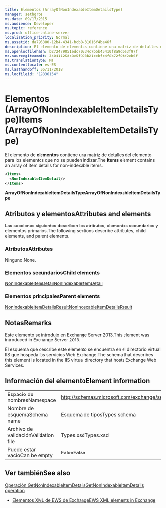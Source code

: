 ```yaml
---
title: Elementos (ArrayOfNonIndexableItemDetailsType)
manager: sethgros
ms.date: 09/17/2015
ms.audience: Developer
ms.topic: reference
ms.prod: office-online-server
localization_priority: Normal
ms.assetid: da795880-12b4-4341-bcb8-31616f4ba46f
description: El elemento de elementos contiene una matriz de detalles del elemento para los elementos que no se pueden indizar.
ms.openlocfilehash: b272479051edc70534c7b5b45410f8a9d5e3f97f
ms.sourcegitcommit: 34041125dc8c5f993b21cebfc4f8b72f0fd2cb6f
ms.translationtype: MT
ms.contentlocale: es-ES
ms.lasthandoff: 06/11/2018
ms.locfileid: "19836154"
---
```

# <a name="items-arrayofnonindexableitemdetailstype"></a><span data-ttu-id="bd427-103">Elementos (ArrayOfNonIndexableItemDetailsType)</span><span class="sxs-lookup"><span data-stu-id="bd427-103">Items (ArrayOfNonIndexableItemDetailsType)</span></span>

<span data-ttu-id="bd427-104">El elemento de **elementos** contiene una matriz de detalles del elemento para los elementos que no se pueden indizar.</span><span class="sxs-lookup"><span data-stu-id="bd427-104">The **Items** element contains an array of item details for non-indexable items.</span></span> 
  
```XML
<Items>
  <NonIndexableItemDetail/>
</Items>
```

 <span data-ttu-id="bd427-105">**ArrayOfNonIndexableItemDetailsType**</span><span class="sxs-lookup"><span data-stu-id="bd427-105">**ArrayOfNonIndexableItemDetailsType**</span></span>
## <a name="attributes-and-elements"></a><span data-ttu-id="bd427-106">Atributos y elementos</span><span class="sxs-lookup"><span data-stu-id="bd427-106">Attributes and elements</span></span>

<span data-ttu-id="bd427-107">Las secciones siguientes describen los atributos, elementos secundarios y elementos primarios.</span><span class="sxs-lookup"><span data-stu-id="bd427-107">The following sections describe attributes, child elements, and parent elements.</span></span>
  
### <a name="attributes"></a><span data-ttu-id="bd427-108">Atributos</span><span class="sxs-lookup"><span data-stu-id="bd427-108">Attributes</span></span>

<span data-ttu-id="bd427-109">Ninguno.</span><span class="sxs-lookup"><span data-stu-id="bd427-109">None.</span></span>
  
### <a name="child-elements"></a><span data-ttu-id="bd427-110">Elementos secundarios</span><span class="sxs-lookup"><span data-stu-id="bd427-110">Child elements</span></span>

[<span data-ttu-id="bd427-111">NonIndexableItemDetail</span><span class="sxs-lookup"><span data-stu-id="bd427-111">NonIndexableItemDetail</span></span>](nonindexableitemdetail.md)
  
### <a name="parent-elements"></a><span data-ttu-id="bd427-112">Elementos principales</span><span class="sxs-lookup"><span data-stu-id="bd427-112">Parent elements</span></span>

[<span data-ttu-id="bd427-113">NonIndexableItemDetailsResult</span><span class="sxs-lookup"><span data-stu-id="bd427-113">NonIndexableItemDetailsResult</span></span>](nonindexableitemdetailsresult.md)
  
## <a name="remarks"></a><span data-ttu-id="bd427-114">Notas</span><span class="sxs-lookup"><span data-stu-id="bd427-114">Remarks</span></span>

<span data-ttu-id="bd427-115">Este elemento se introdujo en Exchange Server 2013.</span><span class="sxs-lookup"><span data-stu-id="bd427-115">This element was introduced in Exchange Server 2013.</span></span>
  
<span data-ttu-id="bd427-116">El esquema que describe este elemento se encuentra en el directorio virtual IIS que hospeda los servicios Web Exchange.</span><span class="sxs-lookup"><span data-stu-id="bd427-116">The schema that describes this element is located in the IIS virtual directory that hosts Exchange Web Services.</span></span>
  
## <a name="element-information"></a><span data-ttu-id="bd427-117">Información del elemento</span><span class="sxs-lookup"><span data-stu-id="bd427-117">Element information</span></span>

|||
|:-----|:-----|
|<span data-ttu-id="bd427-118">Espacio de nombres</span><span class="sxs-lookup"><span data-stu-id="bd427-118">Namespace</span></span>  <br/> |http://schemas.microsoft.com/exchange/services/2006/types  <br/> |
|<span data-ttu-id="bd427-119">Nombre de esquema</span><span class="sxs-lookup"><span data-stu-id="bd427-119">Schema name</span></span>  <br/> |<span data-ttu-id="bd427-120">Esquema de tipos</span><span class="sxs-lookup"><span data-stu-id="bd427-120">Types schema</span></span>  <br/> |
|<span data-ttu-id="bd427-121">Archivo de validación</span><span class="sxs-lookup"><span data-stu-id="bd427-121">Validation file</span></span>  <br/> |<span data-ttu-id="bd427-122">Types.xsd</span><span class="sxs-lookup"><span data-stu-id="bd427-122">Types.xsd</span></span>  <br/> |
|<span data-ttu-id="bd427-123">Puede estar vacío</span><span class="sxs-lookup"><span data-stu-id="bd427-123">Can be empty</span></span>  <br/> |<span data-ttu-id="bd427-124">False</span><span class="sxs-lookup"><span data-stu-id="bd427-124">False</span></span>  <br/> |
   
## <a name="see-also"></a><span data-ttu-id="bd427-125">Ver también</span><span class="sxs-lookup"><span data-stu-id="bd427-125">See also</span></span>



[<span data-ttu-id="bd427-126">Operación GetNonIndexableItemDetails</span><span class="sxs-lookup"><span data-stu-id="bd427-126">GetNonIndexableItemDetails operation</span></span>](getnonindexableitemdetails-operation.md)


- [<span data-ttu-id="bd427-127">Elementos XML de EWS de Exchange</span><span class="sxs-lookup"><span data-stu-id="bd427-127">EWS XML elements in Exchange</span></span>](ews-xml-elements-in-exchange.md)

